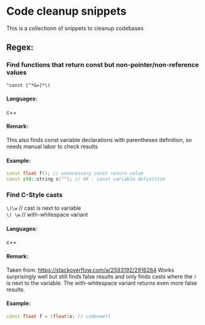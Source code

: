 # Code cleanup snippets
This is a collectionn of snippets to cleanup codebases


## Regex:

### Find functions that return const but non-pointer/non-reference values

`^const [^*&=]*\(`

#### Languages:
c++

#### Remark:
This also finds const variable declarations with parentheses definition, so needs manual labor to check results

#### Example:
```cpp
const float f(); // unnecessary const return value
const std::string s(""); // OK - const variable definition
```

### Find C-Style casts

`\)\w` // cast is next to variable  
`\) \w` // with-whitespace variant

#### Languages:
c++

#### Remark:
Taken from: https://stackoverflow.com/a/2593192/2916264
Works surprisingly well but still finds false results and only finds casts where the `)` is next to the variable.
The with-whitespace variant returns even more false results.

#### Example:
```cpp
const float f = (float)x; // codesmell
```
